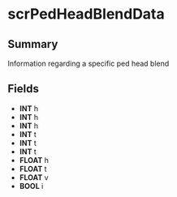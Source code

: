 # scrPedHeadBlendData

## Summary
Information regarding a specific ped head blend

## Fields
* **INT** h
* **INT** h
* **INT** h
* **INT** t
* **INT** t
* **INT** t
* **FLOAT** h
* **FLOAT** t
* **FLOAT** v
* **BOOL** i
